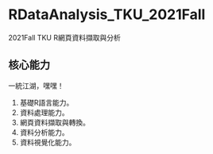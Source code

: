 # RDataAnalysis_TKU_2021Fall

2021Fall TKU R網頁資料擷取與分析

## 核心能力
一統江湖，嘿嘿！
1. 基礎R語言能力。
2. 資料處理能力。
3. 網頁資料擷取與轉換。
4. 資料分析能力。
5. 資料視覺化能力。
